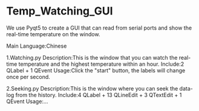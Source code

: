 # Temp_Watching_GUI
We use Pyqt5 to create a GUI that can read from serial ports and show the real-time temperature on the window.

Main Language:Chinese

1.Watching.py
Description:This is the window that you can watch the real-time temperature and the highest temperature within an hour.
Include:2 QLabel + 1 QEvent
Usage:Click the "start" button, the labels will change once per second.


2.Seeking.py
Description:This is the window where you can seek the data-log from the history.
Include:4 QLabel + 13 QLineEdit + 3 QTextEdit + 1 QEvent
Usage:...
